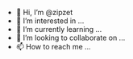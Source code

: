 - 👋 Hi, I’m @zipzet
- 👀 I’m interested in ...
- 🌱 I’m currently learning ...
- 💞️ I’m looking to collaborate on ...
- 📫 How to reach me ...

<!---
zipzet/zipzet is a ✨ special ✨ repository because its `README.md` (this file) appears on your GitHub profile.
You can click the Preview link to take a look at your changes.
--->
